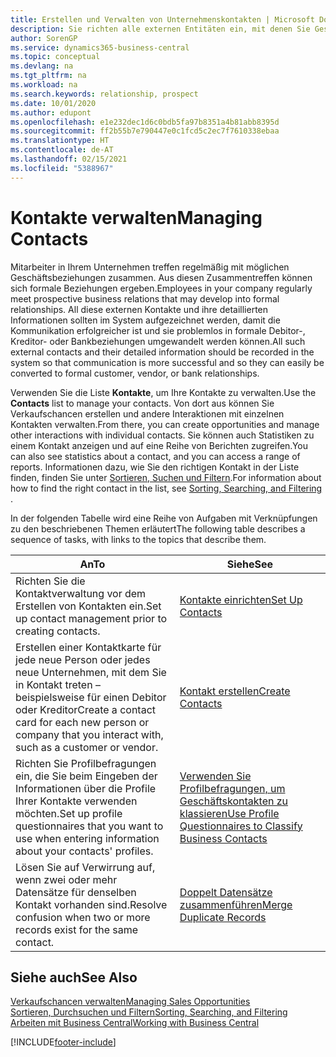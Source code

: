 ```yaml
---
title: Erstellen und Verwalten von Unternehmenskontakten | Microsoft Docs
description: Sie richten alle externen Entitäten ein, mit denen Sie Geschäftsbeziehungen haben (wie Debitoren, Interessenten, Kreditoren und Berater).
author: SorenGP
ms.service: dynamics365-business-central
ms.topic: conceptual
ms.devlang: na
ms.tgt_pltfrm: na
ms.workload: na
ms.search.keywords: relationship, prospect
ms.date: 10/01/2020
ms.author: edupont
ms.openlocfilehash: e1e232dec1d6c0bdb5fa97b8351a4b81abb8395d
ms.sourcegitcommit: ff2b55b7e790447e0c1fcd5c2ec7f7610338ebaa
ms.translationtype: HT
ms.contentlocale: de-AT
ms.lasthandoff: 02/15/2021
ms.locfileid: "5388967"
---
```

# <a name="managing-contacts"></a><span data-ttu-id="1dec5-103">Kontakte verwalten</span><span class="sxs-lookup"><span data-stu-id="1dec5-103">Managing Contacts</span></span>

<span data-ttu-id="1dec5-104">Mitarbeiter in Ihrem Unternehmen treffen regelmäßig mit möglichen Geschäftsbeziehungen zusammen. Aus diesen Zusammentreffen können sich formale Beziehungen ergeben.</span><span class="sxs-lookup"><span data-stu-id="1dec5-104">Employees in your company regularly meet prospective business relations that may develop into formal relationships.</span></span> <span data-ttu-id="1dec5-105">All diese externen Kontakte und ihre detaillierten Informationen sollten im System aufgezeichnet werden, damit die Kommunikation erfolgreicher ist und sie problemlos in formale Debitor-, Kreditor- oder Bankbeziehungen umgewandelt werden können.</span><span class="sxs-lookup"><span data-stu-id="1dec5-105">All such external contacts and their detailed information should be recorded in the system so that communication is more successful and so they can easily be converted to formal customer, vendor, or bank relationships.</span></span>

<span data-ttu-id="1dec5-106">Verwenden Sie die Liste **Kontakte**, um Ihre Kontakte zu verwalten.</span><span class="sxs-lookup"><span data-stu-id="1dec5-106">Use the **Contacts** list to manage your contacts.</span></span> <span data-ttu-id="1dec5-107">Von dort aus können Sie Verkaufschancen erstellen und andere Interaktionen mit einzelnen Kontakten verwalten.</span><span class="sxs-lookup"><span data-stu-id="1dec5-107">From there, you can create opportunities and manage other interactions with individual contacts.</span></span> <span data-ttu-id="1dec5-108">Sie können auch Statistiken zu einem Kontakt anzeigen und auf eine Reihe von Berichten zugreifen.</span><span class="sxs-lookup"><span data-stu-id="1dec5-108">You can also see statistics about a contact, and you can access a range of reports.</span></span> <span data-ttu-id="1dec5-109">Informationen dazu, wie Sie den richtigen Kontakt in der Liste finden, finden Sie unter [Sortieren, Suchen und Filtern](ui-enter-criteria-filters.md).</span><span class="sxs-lookup"><span data-stu-id="1dec5-109">For information about how to find the right contact in the list, see [Sorting, Searching, and Filtering](ui-enter-criteria-filters.md) .</span></span>  

<span data-ttu-id="1dec5-110">In der folgenden Tabelle wird eine Reihe von Aufgaben mit Verknüpfungen zu den beschriebenen Themen erläutert</span><span class="sxs-lookup"><span data-stu-id="1dec5-110">The following table describes a sequence of tasks, with links to the topics that describe them.</span></span>

| <span data-ttu-id="1dec5-111">An</span><span class="sxs-lookup"><span data-stu-id="1dec5-111">To</span></span> | <span data-ttu-id="1dec5-112">Siehe</span><span class="sxs-lookup"><span data-stu-id="1dec5-112">See</span></span> |
| --- | --- |
| <span data-ttu-id="1dec5-113">Richten Sie die Kontaktverwaltung vor dem Erstellen von Kontakten ein.</span><span class="sxs-lookup"><span data-stu-id="1dec5-113">Set up contact management prior to creating contacts.</span></span> |[<span data-ttu-id="1dec5-114">Kontakte einrichten</span><span class="sxs-lookup"><span data-stu-id="1dec5-114">Set Up Contacts</span></span>](marketing-setup-contacts.md) |
| <span data-ttu-id="1dec5-115">Erstellen einer Kontaktkarte für jede neue Person oder jedes neue Unternehmen, mit dem Sie in Kontakt treten – beispielsweise für einen Debitor oder Kreditor</span><span class="sxs-lookup"><span data-stu-id="1dec5-115">Create a contact card for each new person or company that you interact with, such as a customer or vendor.</span></span> |[<span data-ttu-id="1dec5-116">Kontakt erstellen</span><span class="sxs-lookup"><span data-stu-id="1dec5-116">Create Contacts</span></span>](marketing-create-contact-companies.md) |
|<span data-ttu-id="1dec5-117">Richten Sie Profilbefragungen ein, die Sie beim Eingeben der Informationen über die Profile Ihrer Kontakte verwenden möchten.</span><span class="sxs-lookup"><span data-stu-id="1dec5-117">Set up profile questionnaires that you want to use when entering information about your contacts' profiles.</span></span>|[<span data-ttu-id="1dec5-118">Verwenden Sie Profilbefragungen, um Geschäftskontakten zu klassieren</span><span class="sxs-lookup"><span data-stu-id="1dec5-118">Use Profile Questionnaires to Classify Business Contacts</span></span>](marketing-create-contact-profile-questionnaire.md)|
|<span data-ttu-id="1dec5-119">Lösen Sie auf Verwirrung auf, wenn zwei oder mehr Datensätze für denselben Kontakt vorhanden sind.</span><span class="sxs-lookup"><span data-stu-id="1dec5-119">Resolve confusion when two or more records exist for the same contact.</span></span>|[<span data-ttu-id="1dec5-120">Doppelt Datensätze zusammenführen</span><span class="sxs-lookup"><span data-stu-id="1dec5-120">Merge Duplicate Records</span></span>](sales-how-merge-duplicate-records.md)|

## <a name="see-also"></a><span data-ttu-id="1dec5-121">Siehe auch</span><span class="sxs-lookup"><span data-stu-id="1dec5-121">See Also</span></span>

[<span data-ttu-id="1dec5-122">Verkaufschancen verwalten</span><span class="sxs-lookup"><span data-stu-id="1dec5-122">Managing Sales Opportunities</span></span>](marketing-manage-sales-opportunities.md)  
[<span data-ttu-id="1dec5-123">Sortieren, Durchsuchen und Filtern</span><span class="sxs-lookup"><span data-stu-id="1dec5-123">Sorting, Searching, and Filtering</span></span>](ui-enter-criteria-filters.md)  
[<span data-ttu-id="1dec5-124">Arbeiten mit  Business Central</span><span class="sxs-lookup"><span data-stu-id="1dec5-124">Working with Business Central</span></span>](ui-work-product.md)  


[!INCLUDE[footer-include](includes/footer-banner.md)]